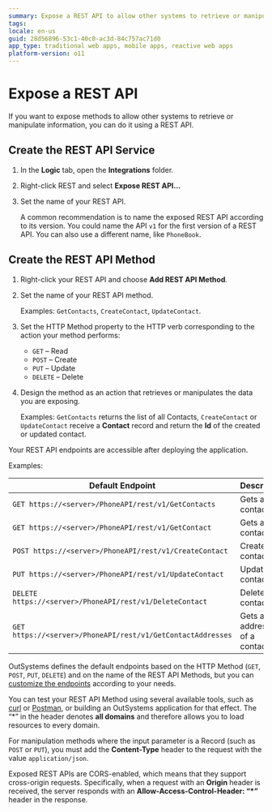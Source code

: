 ```yaml
---
summary: Expose a REST API to allow other systems to retrieve or manipulate information.
tags: 
locale: en-us
guid: 28d56896-53c1-40c0-ac3d-84c757ac71d0
app_type: traditional web apps, mobile apps, reactive web apps
platform-version: o11
---
```


# Expose a REST API

If you want to expose methods to allow other systems to retrieve or manipulate information, you can do it using a REST API.

## Create the REST API Service

1. In the **Logic** tab, open the **Integrations** folder.
   
1. Right-click REST and select **Expose REST API...**
   
1. Set the name of your REST API.
   
    A common recommendation is to name the exposed REST API according to its version. You could name the API `v1` for the first version of a REST API. You can also use a different name, like `PhoneBook`.  

## Create the REST API Method

1. Right-click your REST API and choose **Add REST API Method**.
   
1. Set the name of your REST API method.

   Examples: `GetContacts`, `CreateContact`, `UpdateContact`.
   
1. Set the HTTP Method property to the HTTP verb corresponding to the action your method performs:
   
    * `GET` – Read
    * `POST` – Create
    * `PUT` – Update
    * `DELETE` – Delete
      
1. Design the method as an action that retrieves or manipulates the data you are exposing.

    Examples: `GetContacts` returns the list of all Contacts, `CreateContact` or `UpdateContact` receive a **Contact** record and return the **Id** of the created or updated contact.

Your REST API endpoints are accessible after deploying the application.

Examples:

Default Endpoint | Description  
---|---  
`GET https://<server>/PhoneAPI/rest/v1/GetContacts` | Gets all contacts.
`GET https://<server>/PhoneAPI/rest/v1/GetContact` | Gets a contact.
`POST https://<server>/PhoneAPI/rest/v1/CreateContact` | Creates a contact.
`PUT https://<server>/PhoneAPI/rest/v1/UpdateContact` | Updates a contact.
`DELETE https://<server>/PhoneAPI/rest/v1/DeleteContact` | Deletes a contact.
`GET https://<server>/PhoneAPI/rest/v1/GetContactAddresses` | Gets all addresses of a contact.
  
OutSystems defines the default endpoints based on the HTTP Method (`GET`, `POST`, `PUT`, `DELETE`) and on the name of the REST API Methods, but you can [customize the endpoints](<customize-rest-urls.md>) according to your needs.

You can test your REST API Method using several available tools, such as [curl](https://curl.haxx.se/) or [Postman](https://www.postman.com), or building an OutSystems application for that effect. The “*” in the header denotes **all domains** and therefore allows you to load resources to every domain.

For manipulation methods where the input parameter is a Record (such as `POST` or `PUT`), you must add the **Content-Type** header to the request with the value `application/json`.

Exposed REST APIs are CORS-enabled, which means that they support cross-origin requests. Specifically, when a request with an **Origin** header is received, the server responds with an **Allow-Access-Control-Header: “*”** header in the response.
